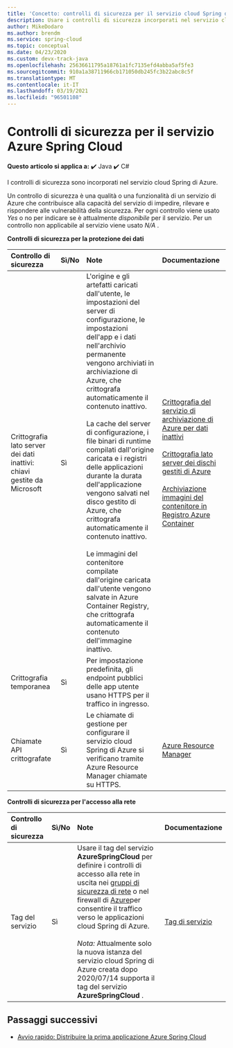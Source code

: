 ```yaml
---
title: 'Concetto: controlli di sicurezza per il servizio cloud Spring di Azure'
description: Usare i controlli di sicurezza incorporati nel servizio cloud Spring di Azure.
author: MikeDodaro
ms.author: brendm
ms.service: spring-cloud
ms.topic: conceptual
ms.date: 04/23/2020
ms.custom: devx-track-java
ms.openlocfilehash: 25636611795a18761a1fc7135efd4abba5af5fe3
ms.sourcegitcommit: 910a1a38711966cb171050db245fc3b22abc8c5f
ms.translationtype: MT
ms.contentlocale: it-IT
ms.lasthandoff: 03/19/2021
ms.locfileid: "96501108"
---
```

# <a name="security-controls-for-azure-spring-cloud-service"></a>Controlli di sicurezza per il servizio Azure Spring Cloud

**Questo articolo si applica a:** ✔️ Java ✔️ C#

I controlli di sicurezza sono incorporati nel servizio cloud Spring di Azure.

Un controllo di sicurezza è una qualità o una funzionalità di un servizio di Azure che contribuisce alla capacità del servizio di impedire, rilevare e rispondere alle vulnerabilità della sicurezza.  Per ogni controllo viene usato *Yes* o no per indicare se è attualmente *disponibile* per il servizio.  Per un controllo non applicabile al servizio viene usato *N/A* . 

**Controlli di sicurezza per la protezione dei dati**

| Controllo di sicurezza | Sì/No | Note | Documentazione |
|:-------------|:-------|:-------------------------------|:----------------------|
| Crittografia lato server dei dati inattivi: chiavi gestite da Microsoft | Sì | L'origine e gli artefatti caricati dall'utente, le impostazioni del server di configurazione, le impostazioni dell'app e i dati nell'archivio permanente vengono archiviati in archiviazione di Azure, che crittografa automaticamente il contenuto inattivo.<br><br>La cache del server di configurazione, i file binari di runtime compilati dall'origine caricata e i registri delle applicazioni durante la durata dell'applicazione vengono salvati nel disco gestito di Azure, che crittografa automaticamente il contenuto inattivo.<br><br>Le immagini del contenitore compilate dall'origine caricata dall'utente vengono salvate in Azure Container Registry, che crittografa automaticamente il contenuto dell'immagine inattivo. | [Crittografia del servizio di archiviazione di Azure per dati inattivi](../storage/common/storage-service-encryption.md)<br><br>[Crittografia lato server dei dischi gestiti di Azure](../virtual-machines/disk-encryption.md)<br><br>[Archiviazione immagini del contenitore in Registro Azure Container](../container-registry/container-registry-storage.md) |
| Crittografia temporanea | Sì | Per impostazione predefinita, gli endpoint pubblici delle app utente usano HTTPS per il traffico in ingresso. |  |
| Chiamate API crittografate | Sì | Le chiamate di gestione per configurare il servizio cloud Spring di Azure si verificano tramite Azure Resource Manager chiamate su HTTPS. | [Azure Resource Manager](../azure-resource-manager/index.yml) |

**Controlli di sicurezza per l'accesso alla rete**

| Controllo di sicurezza | Sì/No | Note | Documentazione |
|:-------------|:-------|:-------------------------------|:----------------------|
| Tag del servizio | Sì | Usare il tag del servizio **AzureSpringCloud** per definire i controlli di accesso alla rete in uscita nei [gruppi di sicurezza di rete](../virtual-network/network-security-groups-overview.md#security-rules) o nel firewall di [Azure](../firewall/service-tags.md)per consentire il traffico verso le applicazioni cloud Spring di Azure.<br><br>*Nota:* Attualmente solo la nuova istanza del servizio cloud Spring di Azure creata dopo 2020/07/14 supporta il tag del servizio **AzureSpringCloud** . | [Tag di servizio](../virtual-network/service-tags-overview.md) |

## <a name="next-steps"></a>Passaggi successivi

* [Avvio rapido: Distribuire la prima applicazione Azure Spring Cloud](spring-cloud-quickstart.md)